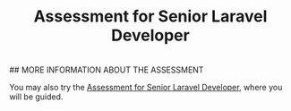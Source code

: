 <h1 align="center">
Assessment for Senior Laravel Developer
</h1>

<br>
## MORE INFORMATION ABOUT THE ASSESSMENT

You may also try the [Assessment for Senior Laravel Developer](https://github.com/ssa-academy/senior-laravel-developer-assessment), where you will be guided.
